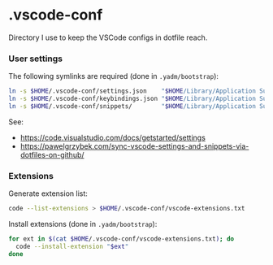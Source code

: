 # .vscode-conf

Directory I use to keep the VSCode configs in dotfile reach.

### User settings

The following symlinks are required (done in `.yadm/bootstrap`):
```bash
ln -s $HOME/.vscode-conf/settings.json    "$HOME/Library/Application Support/Code/User/settings.json"
ln -s $HOME/.vscode-conf/keybindings.json "$HOME/Library/Application Support/Code/User/keybindings.json"
ln -s $HOME/.vscode-conf/snippets/        "$HOME/Library/Application Support/Code/User/snippets"
```

See:
* https://code.visualstudio.com/docs/getstarted/settings
* https://pawelgrzybek.com/sync-vscode-settings-and-snippets-via-dotfiles-on-github/

### Extensions

Generate extension list:

```bash
code --list-extensions > $HOME/.vscode-conf/vscode-extensions.txt
```

Install extensions  (done in `.yadm/bootstrap`):

```bash
for ext in $(cat $HOME/.vscode-conf/vscode-extensions.txt); do
  code --install-extension "$ext"
done
```
